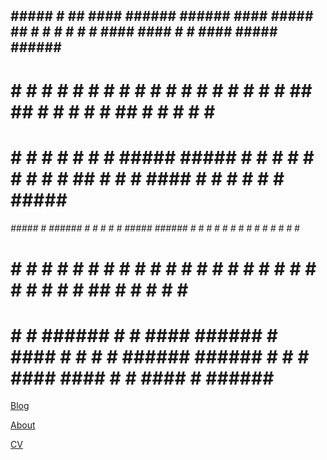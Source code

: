    ##      #####  #        ##    ####  ######    ######  ####  #####       ##   #      #         #    # #   #     ####   ####     #    #  ####  ##### ######  ####  
  #  #     #    # #       #  #  #    # #         #      #    # #    #     #  #  #      #         ##  ##  # #     #    # #         ##   # #    #   #   #      #      
 #    #    #    # #      #    # #      #####     #####  #    # #    #    #    # #      #         # ## #   #      #       ####     # #  # #    #   #   #####   ####  
 ######    #####  #      ###### #      #         #      #    # #####     ###### #      #         #    #   #      #           #    #  # # #    #   #   #           # 
 #    #    #      #      #    # #    # #         #      #    # #   #     #    # #      #         #    #   #      #    # #    #    #   ## #    #   #   #      #    # 
 #    #    #      ###### #    #  ####  ######    #       ####  #    #    #    # ###### ######    #    #   #       ####   ####     #    #  ####    #   ######  ####  



[Blog](_posts)

[About](about.markdown)

[CV](cv.md)

